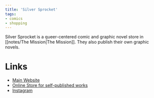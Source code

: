 ```yaml
---
title: 'Silver Sprocket'
tags:
- comics
- shopping
---
```


Silver Sprocket is a queer-centered comic and graphic novel store in [[notes/The Mission|The Mission]]. They also publish their own graphic novels.

# Links
- [Main Website](https://silversprocket.net)
- [Online Store for self-published works](https://store.silversprocket.net)
- [Instagram](https://www.instagram.com/silversprocket/)